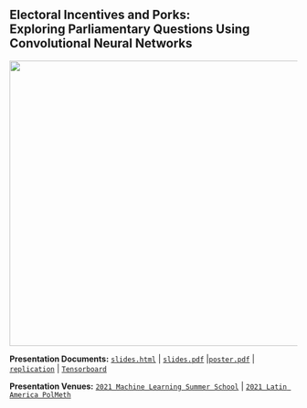 ## Electoral Incentives and Porks: <br> Exploring Parliamentary Questions Using Convolutional Neural Networks <br />  



<p align="center">
  <img width="700" height="500" src="https://raw.githack.com/davidycliao/elp/main/paper/Electoral_Incentives_and_Porks.png" >
</p>




**Presentation Documents:** [`slides.html`](https://raw.githack.com/davidycliao/elp/main/slides/slides.html#1) | [`slides.pdf`](https://raw.githack.com/davidycliao/elp/main/slides/slides.pdf) |[`poster.pdf`](https://raw.githack.com/davidycliao/elp/main/paper/Electoral_Incentives_and_Porks.pdf) | [`replication`](https://github.com/davidycliao/PorkCNN) | [`Tensorboard`](https://tensorboard.dev/experiment/2Jm6GKexQiKaLyUz5uKSzg/#scalars)


**Presentation Venues:** [`2021 Machine Learning Summer School`](https://mlssposter.morcept.tw/landing-page/) | [`2021 Latin America PolMeth`](https://docs.google.com/document/d/1IVoHIswSK_iGrF0i71uvQWWBm_rNmKH1qZH-FXxY4KQ/edit) 
